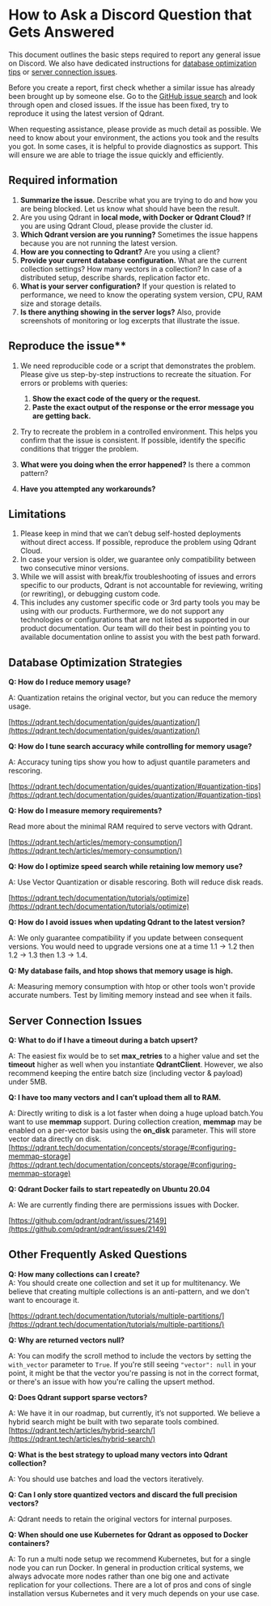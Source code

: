 # How to Ask a Discord Question that Gets Answered

This document outlines the basic steps required to report any general issue on Discord. We also have dedicated instructions for [database optimization tips](#database-optimization-strategies) or [server connection issues](#server-connection-issues).

Before you create a report, first check whether a similar issue has already been brought up by someone else. Go to the [GitHub issue search](https://github.com/qdrant/qdrant/issues) and look through open and closed issues. If the issue has been fixed, try to reproduce it using the latest version of Qdrant.

When requesting assistance, please provide as much detail as possible. We need to know about your environment, the actions you took and the results you got. In some cases, it is helpful to provide diagnostics as support. This will ensure we are able to triage the issue quickly and efficiently.


## Required information

1. **Summarize the issue.** Describe what you are trying to do and how you are being blocked. Let us know what should have been the result.
2. Are you using Qdrant in **local mode, with Docker or Qdrant Cloud?** If you are using Qdrant Cloud, please provide the cluster id.
3. **Which Qdrant version are you running?** Sometimes the issue happens because you are not running the latest version.
4. **How are you connecting to Qdrant?** Are you using a client?
5. **Provide your current database configuration.** What are the current collection settings? How many vectors in a collection? In case of a distributed setup, describe shards, replication factor etc.
6. **What is your server configuration?** If your question is related to performance, we need to know the operating system version, CPU, RAM size and storage details.
7. **Is there anything showing in the server logs?** Also, provide screenshots of monitoring or log excerpts that illustrate the issue.

## Reproduce the issue**

1. We need reproducible code or a script that demonstrates the problem. Please give us step-by-step instructions to recreate the situation. For errors or problems with queries:
    1. **Show the exact code of the query or the request.**
    1. **Paste the exact output of the response or the error message you are getting back.**

1. Try to recreate the problem in a controlled environment. This helps you confirm that the issue is consistent. If possible, identify the specific conditions that trigger the problem.
2. **What were you doing when the error happened?** Is there a common pattern?
3. **Have you attempted any workarounds?**

## Limitations

1. Please keep in mind that we can’t debug self-hosted deployments without direct access. If possible, reproduce the problem using Qdrant Cloud.
1. In case your version is older, we guarantee only compatibility between two consecutive minor versions.
1. While we will assist with break/fix troubleshooting of issues and errors specific to our products, Qdrant is not accountable for reviewing, writing (or rewriting), or debugging custom code.
1. This includes any customer specific code or 3rd party tools you may be using with our products. Furthermore, we do not support any technologies or configurations that are not listed as supported in our product documentation. Our team will do their best in pointing you to available documentation online to assist you with the best path forward.


## Database Optimization Strategies

**Q: How do I reduce memory usage?**

A: Quantization retains the original vector, but you can reduce the memory usage. 

[https://qdrant.tech/documentation/guides/quantization/](https://qdrant.tech/documentation/guides/quantization/)

**Q: How do I tune search accuracy while controlling for memory usage?**

A: Accuracy tuning tips show you how to adjust quantile parameters and rescoring. 

[https://qdrant.tech/documentation/guides/quantization/#quantization-tips](https://qdrant.tech/documentation/guides/quantization/#quantization-tips)

**Q: How do I measure memory requirements?**

Read more about the minimal RAM required to serve vectors with Qdrant. 

[https://qdrant.tech/articles/memory-consumption/](https://qdrant.tech/articles/memory-consumption/)

**Q: How do I optimize speed search while retaining low memory use?**

A: Use Vector Quantization or disable rescoring. Both will reduce disk reads.

[https://qdrant.tech/documentation/tutorials/optimize](https://qdrant.tech/documentation/tutorials/optimize)

**Q: How do I avoid issues when updating Qdrant to the latest version?**

A: We only guarantee compatibility if you update between consequent versions. You would need to upgrade versions one at a time 1.1 -> 1.2 then 1.2 -> 1.3 then 1.3 -> 1.4.

**Q: My database fails, and htop shows that memory usage is high.**

A: Measuring memory consumption with htop or other tools won't provide accurate numbers. Test by limiting memory instead and see when it fails.


## Server Connection Issues

**Q: What to do if I have a timeout during a batch upsert?**

A: The easiest fix would be to set **max_retries** to a higher value and set the **timeout** higher as well when you instantiate **QdrantClient**. However, we also recommend keeping the entire batch size (including vector & payload) under 5MB.

**Q: I have too many vectors and I can’t upload them all to RAM.**

A: Directly writing to disk is a lot faster when doing a huge upload batch.You want to use **memmap** support. During collection creation, **memmap** may be enabled on a per-vector basis using the **on_disk** parameter. This will store vector data directly on disk. [https://qdrant.tech/documentation/concepts/storage/#configuring-memmap-storage](https://qdrant.tech/documentation/concepts/storage/#configuring-memmap-storage)

**Q: Qdrant Docker fails to start repeatedly on Ubuntu 20.04**

A: We are currently finding there are permissions issues with Docker.

[https://github.com/qdrant/qdrant/issues/2149](https://github.com/qdrant/qdrant/issues/2149)


## Other Frequently Asked Questions

**Q: How many collections can I create?** \
A: You should create one collection and set it up for multitenancy. We believe that creating multiple collections is an anti-pattern, and we don't want to encourage it.

[https://qdrant.tech/documentation/tutorials/multiple-partitions/](https://qdrant.tech/documentation/tutorials/multiple-partitions/)

**Q: Why are returned vectors null?**

A: You can modify the scroll method to include the vectors by setting the `with_vector` parameter to `True`. If you're still seeing `"vector": null` in your point, it might be that the vector you're passing is not in the correct format, or there's an issue with how you're calling the upsert method.

**Q: Does Qdrant support sparse vectors?**

A: We have it in our roadmap, but currently, it’s not supported. We believe a hybrid search might be built with two separate tools combined. [https://qdrant.tech/articles/hybrid-search/](https://qdrant.tech/articles/hybrid-search/) 

**Q: What is the best strategy to upload many vectors into Qdrant collection?**

A: You should use batches and load the vectors iteratively. 

**Q: Can I only store quantized vectors and discard the full precision vectors?**

A: Qdrant needs to retain the original vectors for internal purposes.

**Q: When should one use Kubernetes for Qdrant as opposed to Docker containers?**

A: To run a multi node setup we recommend Kubernetes, but for a single node you can run Docker.  In general in production critical systems, we always advocate more nodes rather than one big one and activate replication for your collections. There are a lot of pros and cons of single installation versus Kubernetes and it very much depends on your use case.